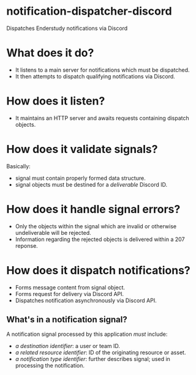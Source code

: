 # notification-dispatcher-discord
Dispatches Enderstudy notifications via Discord

# What does it do?
* It listens to a main server for notifications which must be dispatched.
* It then attempts to dispatch qualifying notifications via Discord.

# How does it listen?
* It maintains an HTTP server and awaits requests containing dispatch objects.

# How does it validate signals?
Basically:
* signal must contain properly formed data structure.
* signal objects must be destined for a *deliverable* Discord ID.

# How does it handle signal errors?
* Only the objects within the signal which are invalid or otherwise undeliverable will be rejected.
* Information regarding the rejected objects is delivered within a 207 reponse.

# How does it dispatch notifications?
* Forms message content from signal object.
* Forms request for delivery via Discord API.
* Dispatches notification asynchronously via Discord API.

## What's in a notification signal?
A notification signal processed by this application *must* include:
* *a destination identifier*: a user or team ID.
* *a related resource identifier*: ID of the originating resource or asset.
* *a notification type identifier*: further describes signal; used in processing the notification.
